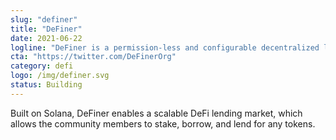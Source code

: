 ```yaml
---
slug: "definer"
title: "DeFiner"
date: 2021-06-22
logline: "DeFiner is a permission-less and configurable decentralized lending protocol with guaranteed privacy protection."
cta: "https://twitter.com/DeFinerOrg"
category: defi
logo: /img/definer.svg
status: Building
---
```


Built on Solana, DeFiner enables a scalable DeFi lending market, which allows the community members to stake, borrow, and lend for any tokens.
